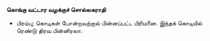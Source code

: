 **கொங்கு வட்டார வழக்குச் சொல்லகராதி**
- பிரம்பு; கொடிகள் போன்றவற்றால் பின்னப்பட்ட பிரிமனை. இந்தக் கொடியில் ரெண்டு திரவ பின்னிரலா.

